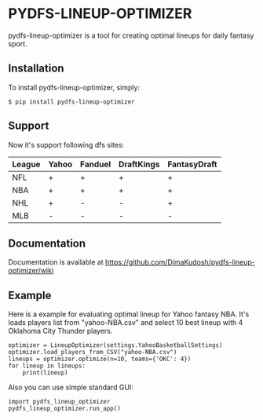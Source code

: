 # PYDFS-LINEUP-OPTIMIZER
pydfs-lineup-optimizer is a tool for creating optimal lineups for daily fantasy sport. 

## Installation
To install pydfs-lineup-optimizer, simply:
```
$ pip install pydfs-lineup-optimizer
```

## Support
Now it's support following dfs sites:

League | Yahoo | Fanduel | DraftKings | FantasyDraft 
----- | ----- | ----- | ----- | ----- 
NFL | + | + | + | + 
NBA | + | + | + | + 
NHL | + | - | - | + 
MLB | - | - | - | - 

## Documentation
Documentation is available at https://github.com/DimaKudosh/pydfs-lineup-optimizer/wiki

## Example
Here is a example for evaluating optimal lineup for Yahoo fantasy NBA. It's loads players list from "yahoo-NBA.csv" and select 10 best lineup with 4 Oklahoma City Thunder players.
```
optimizer = LineupOptimizer(settings.YahooBasketballSettings)
optimizer.load_players_from_CSV("yahoo-NBA.csv")
lineups = optimizer.optimize(n=10, teams={'OKC': 4})
for lineup in lineups:
    print(lineup)
```
Also you can use simple standard GUI:
```
import pydfs_lineup_optimizer 
pydfs_lineup_optimizer.run_app()
```